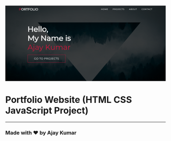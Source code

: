 ![Watch Now](./img/design.png)
# Portfolio Website (HTML CSS JavaScript Project)

---

### Made with ❤️ by Ajay Kumar
